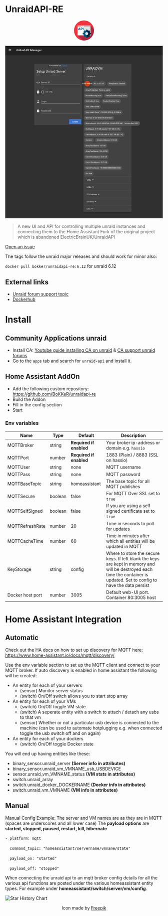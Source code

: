 # UnraidAPI-RE

<p align="center"> 
<img src="https://github.com/BoKKeR/UnraidAPI-RE/blob/master/static/iconx64.png?raw=true">
</p>

<p align="center"> 
<img src="https://github.com/BoKKeR/UnraidAPI-RE/blob/master/static/unraid.jpeg?raw=true">
</p>

> A new UI and API for controlling multiple unraid instances and connecting them to the Home Assistant
> Fork of the original project which is abandoned ElectricBrainUK/UnraidAPI

[Open an issue](https://github.com/bokker/UnraidAPI-RE/issues/new?assignees=&labels=Review+needed&template=bug_report.md&title=)

The tags follow the unraid major releases and should work for minor also: 

```docker pull bokker/unraidapi-re:6.12``` for unraid 6.12

## External links
* [Unraid forum support topic](https://forums.unraid.net/topic/141974-support-fork-unraid-api-re/)
* [Dockerhub](https://hub.docker.com/r/bokker/unraidapi-re/)

# Install
## Community Applications unraid
* Install CA: [Youtube guide installing CA on unraid](https://www.youtube.com/watch?v=su2miwZNuaU) & [CA support unraid forums](https://forums.unraid.net/topic/38582-plug-in-community-applications/)
* Go to the `apps` tab and search for `unraid-api` and install it.

## Home Assistant AddOn
* Add the following custom repository: https://github.com/BoKKeR/unraidapi-re
* Build the Addon
* Fill in the config section
* Start

### Env variables
| Name | Type | Default | Description
| ---- | ---- | ------- | -----------
| MQTTBroker | string | **Required if enabled** | Your broker ip-address or domain e.g. `hassio`
| MQTTPort | number | **Required if enabled** | 1883 (Plain) / 8883 (SSL on hassio)
| MQTTUser | string | none | MQTT username
| MQTTPass | string | none | MQTT password
| MQTTBaseTopic | string | homeassistant | The base topic for all MQTT publishes
| MQTTSecure | boolean | false | For MQTT Over SSL set to `true`
| MQTTSelfSigned | boolean | false | If you are using a self signed certificate set to `true`
| MQTTRefreshRate | number | 20 | Time in seconds to poll for updates
| MQTTCacheTime | number | 60 | Time in minutes after which all entities will be updated in MQTT
| KeyStorage | string | config | Where to store the secure keys. If left blank the keys are kept in memory and will be destroyed each time the container is updated. Set to config to have the data persist
| Docker host port | number | 3005 | Default web-UI port. Container 80:3005 host



# Home Assistant Integration
## Automatic
Check out the HA docs on how to set up discovery for MQTT here:
https://www.home-assistant.io/docs/mqtt/discovery/

Use the env variable section to set up the MQTT client and connect to your MQTT broker. If auto discovery is enabled in home assistant the following will be created:
- An entity for each of your servers 
    - (sensor) Monitor server status
    - (switch) On/Off switch allows you to start stop array
- An entity for each of your VMs
    - (switch) On/Off toggle VM state
    - (switch) A seperate entity with a switch to attach / detach any usbs to that vm
    - (sensor) Whether or not a particular usb device is connected to the machine (can be used to automate hotplugging e.g. when connected toggle the usb switch off and on again)
- An entity for each of your dockers
    - (switch) On/Off toggle Docker state

You will end up having entities like these:

* binary_sensor.unraid_server **(Server info in attributes)**
* binary_sensor.unraid_vm_VMNAME_usb_USBDEVICE
* sensor.unraid_vm_VMNAME_status **(VM stats in attributes)**
* switch.unraid_array 
* switch.unraid_docker_DOCKERNAME **(Docker info in attributes)**
* switch.unraid_vm_VMNAME **(VM info in attributes)**

## Manual
Manual Config Example:
The server and VM names are as they are in MQTT (spaces are underscores and all lower case)
The **payload options** are **started, stopped, paused, restart, kill, hibernate**

```
- platform: mqtt

  command_topic: "homeassistant/servername/vmname/state"
  
  payload_on: "started"
 
  payload_off: "stopped"
```

When connecting the unraid api to an mqtt broker config details for all the various api functions are posted under the various homeassistant entity types. For example under **homeassistant/switch/server/vm/config**.

<picture>
  <source
    srcset="
      https://api.star-history.com/svg?repos=bokker/UnraidAPI-RE&type=Date&theme=dark
    "
  />
  <source
    media="(prefers-color-scheme: light)"
    srcset="
      https://api.star-history.com/svg?repos=bokker/UnraidAPI-RE&type=Date
    "
  />
  <img
    alt="Star History Chart"
    src="https://api.star-history.com/svg?repos=bokker/UnraidAPI-RE&type=Date"
  />
</picture>


<p align="center"> 
Icon made by <a href="https://www.flaticon.com/authors/freepik" title="Freepik">Freepik</a>
</p>
